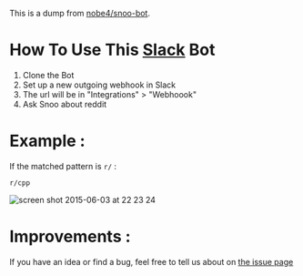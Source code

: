 This is a dump from [nobe4/snoo-bot](https://api.blockspring.com/nobe4/snoo-bot).

# How To Use This [Slack](https://slack.com/) Bot

1. Clone the Bot
2. Set up a new outgoing webhook in Slack
3. The url will be in "Integrations" > "Webhoook"
4. Ask Snoo about reddit

# Example : 
If the matched pattern is `r/` :

`r/cpp`

![screen shot 2015-06-03 at 22 23 24](https://cloud.githubusercontent.com/assets/2452791/7978657/0efdeee4-0a98-11e5-93b7-fb1f5069ffd9.png)

# Improvements :
If you have an idea or find a bug, feel free to tell us about on [the issue page](https://github.com/nobe4/SnooBot/issues)
